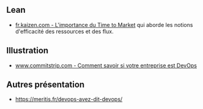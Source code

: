 
## Lean

* [fr.kaizen.com - L'importance du Time to Market](https://fr.kaizen.com/produits/importance-time-to-market-fr) qui aborde les notions d'efficacité des ressources et des flux.

## Illustration

* [www.commitstrip.com - Comment savoir si votre entreprise est DevOps](https://www.commitstrip.com/fr/2015/02/02/is-your-company-ready-for-devops/?)

## Autres présentation

* https://meritis.fr/devops-avez-dit-devops/



